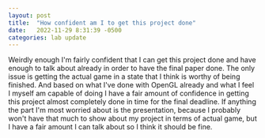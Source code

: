 ```yaml
---
layout: post
title:  "How confident am I to get this project done"
date:   2022-11-29 8:31:39 -0500
categories: lab update
---
```



Weirdly enough I'm fairly confident that I can get this project done and have enough
to talk about already in order to have the final paper done. The only issue is getting
the actual game in a state that I think is worthy of being finished. And based on what
I've done with OpenGL already and what I feel I myself am capable of doing I have a
fair amount of confidence in getting this project almost completely done in time for the
final deadline. If anything the part I'm most worried about is the presentation, because I
probably won't have that much to show about my project in terms of actual game, but I
have a fair amount I can talk about so I think it should be fine.

